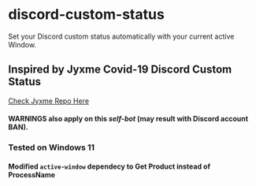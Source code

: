 # discord-custom-status

Set your Discord custom status automatically with your current active Window.

## Inspired by Jyxme Covid-19 Discord Custom Status

[Check Jyxme Repo Here](https://github.com/Jxyme/covid-19-discord-custom-status)

#### WARNINGS also apply on this _**self-bot**_ (may result with Discord account BAN).

### Tested on Windows 11

#### Modified `active-window` dependecy to Get Product instead of ProcessName
